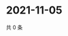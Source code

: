 # 2021-11-05

共 0 条

<!-- BEGIN WEIBO -->
<!-- 最后更新时间 Fri Nov 05 2021 04:15:13 GMT+0800 (China Standard Time) -->

<!-- END WEIBO -->

